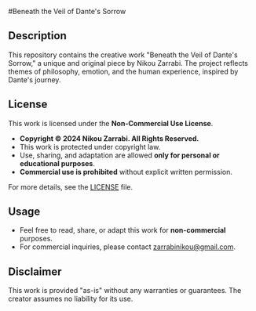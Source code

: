 #Beneath the Veil of Dante's Sorrow 

## Description
This repository contains the creative work "Beneath the Veil of Dante's Sorrow," a unique and original piece by Nikou Zarrabi. The project reflects themes of philosophy, emotion, and the human experience, inspired by Dante's journey.

## License
This work is licensed under the **Non-Commercial Use License**.  
- **Copyright © 2024 Nikou Zarrabi. All Rights Reserved.**
- This work is protected under copyright law.
- Use, sharing, and adaptation are allowed **only for personal or educational purposes**.
- **Commercial use is prohibited** without explicit written permission.

For more details, see the [LICENSE](./LICENSE.md) file.

## Usage
- Feel free to read, share, or adapt this work for **non-commercial** purposes.
- For commercial inquiries, please contact zarrabinikou@gmail.com.

## Disclaimer
This work is provided "as-is" without any warranties or guarantees. The creator assumes no liability for its use.
